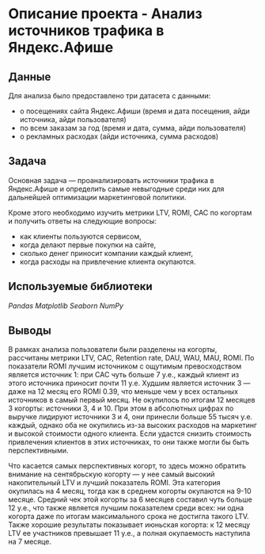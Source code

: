 # Описание проекта - Анализ источников трафика в Яндекс.Афише

## Данные

Для анализа было предоставлено три датасета с данными: 
- о посещениях сайта Яндекс.Афиши (время и дата посещения, айди источника, айди пользователя) 
- по всем заказам за год (время и дата, сумма, айди пользователя)
- о рекламных расходах (айди источника, сумма расходов) 

## Задача

Основная задача  — проанализировать источники трафика в Яндекс.Афише и определить самые невыгодные среди них для дальнейшей оптимизации маркетинговой политики.

Кроме этого необходимо изучить метрики LTV, ROMI, CAC по когортам и получить ответы на следующие вопросы:

- как клиенты пользуются сервисом,
- когда делают первые покупки на сайте,
- сколько денег приносит компании каждый клиент,
- когда расходы на привлечение клиента окупаются.

## Используемые библиотеки
*Pandas*
*Matplotlib*
*Seaborn*
*NumPy*

## Выводы

В рамках анализа пользователи были разделены на когорты, рассчитаны метрики LTV, CAC, Retention rate, DAU, WAU, MAU, ROMI. 
По показатели ROMI лучшим источником с ощутимым превосходством является источник 1: при САС чуть больше 7 у.е., каждый клиент из этого источника приносит почти 11 у.е. 
Худшим является источник 3 — даже на 12 месяц его ROMI 0.39, что меньше чем у всех остальных источников в самый первый месяц. Не окупилось по итогам 12 месяцев 3 когорты: источники 3, 4 и 10. При этом в абсолютных цифрах по выручке лидируют источники 3 и 4, они принесли больше 55 тысяч у.е. каждый, однако оба не окупились из-за высоких расходов на маркетинг и высокой стоимости одного клиента. Если удастся снизить стоимость привлечения клиентов в этих источниках, то они также могли бы быть перспективными.

Что касается самых перспективных когорт, то здесь можно обратить внимание на сентябрьскую когорту — у нее самый высокий накопительный LTV и лучший показатель ROMI. Эта категория окупилась на 4 месяц, тогда как в среднем когорты окупаются на 9-10 месяце. Средний чек этой когорты за 6 месяцев составил чуть больше 12 у.е., что также является лучшим показателем среди всех: ни одна когорта даже по итогам максимального срока не достигла такого LTV. Также хорошие результаты показывает июньская когорта: к 12 месяцу LTV ее участников превышает 11 у.е., а полная окупаемость наступила на 7 месяце.
